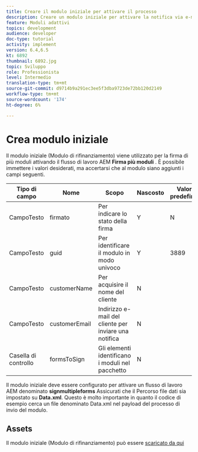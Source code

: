 ```yaml
---
title: Creare il modulo iniziale per attivare il processo
description: Creare un modulo iniziale per attivare la notifica via e-mail e avviare il processo di firma.
feature: Moduli adattivi
topics: development
audience: developer
doc-type: tutorial
activity: implement
version: 6.4,6.5
kt: 6892
thumbnail: 6892.jpg
topic: Sviluppo
role: Professionista
level: Intermedio
translation-type: tm+mt
source-git-commit: d9714b9a291ec3ee5f3dba9723de72bb120d2149
workflow-type: tm+mt
source-wordcount: '174'
ht-degree: 6%

---
```



# Crea modulo iniziale

Il modulo iniziale (Modulo di rifinanziamento) viene utilizzato per la firma di più moduli attivando il flusso di lavoro AEM **Firma più moduli** . È possibile immettere i valori desiderati, ma accertarsi che al modulo siano aggiunti i campi seguenti.



| Tipo di campo | Nome | Scopo | Nascosto | Valore predefinito |
------------------------|---------------------------------------|--------------------|--------|-----------------
| CampoTesto | firmato | Per indicare lo stato della firma | Y | N |
| CampoTesto | guid | Per identificare il modulo in modo univoco | Y | 3889 |
| CampoTesto | customerName | Per acquisire il nome del cliente | N |
| CampoTesto | customerEmail | Indirizzo e-mail del cliente per inviare una notifica | N |
| Casella di controllo | formsToSign | Gli elementi identificano i moduli nel pacchetto | N |



Il modulo iniziale deve essere configurato per attivare un flusso di lavoro AEM denominato **signmultipleforms**
Assicurati che il Percorso file dati sia impostato su **Data.xml**. Questo è molto importante in quanto il codice di esempio cerca un file denominato Data.xml nel payload del processo di invio del modulo.

## Assets

Il modulo iniziale (Modulo di rifinanziamento) può essere [scaricato da qui](assets/refinance-form.zip)





